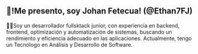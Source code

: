 ## 👋!Me presento, soy Johan Fetecua! (@Ethan7FJ)

👩‍💻Soy un desarrollador fullsktack junior, con experiencia en backend, frontend, optimización y automatización de sistemas, buscando un rendimiento y eficiencia adecuado en las aplicaciones. Actualmente, tengo un Tecnólogo en Análisis y Desarrollo de Software.

<!--
**Ethan7FJ/Ethan7FJ** is a ✨ _special_ ✨ repository because its `README.md` (this file) appears on your GitHub profile.

Here are some ideas to get you started:

- 🔭 I’m currently working on ...
- 🌱 I’m currently learning ...
- 👯 I’m looking to collaborate on ...
- 🤔 I’m looking for help with ...
- 💬 Ask me about ...
- 📫 How to reach me: ...
- 😄 Pronouns: ...
- ⚡ Fun fact: ...
-->

